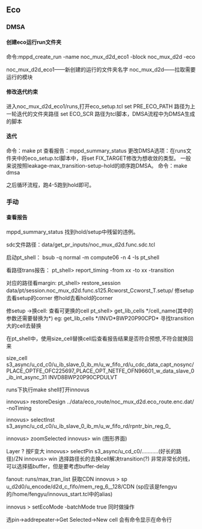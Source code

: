 ## Eco

### DMSA

#### 创建eco运行run文件夹
命令:mppd_create_run -name noc_mux_d2d_eco1 -block noc_mux_d2d -eco

noc_mux_d2d_eco1——新创建的运行的文件夹名字
noc_mux_d2d——拉取需要运行的模块
#### 修改迭代约束
进入noc_mux_d2d_eco1/runs,打开eco_setup.tcl
set PRE_ECO_PATH 路径为上一轮迭代的文件夹路径
set ECO_SCR 路径为tcl脚本，DMSA流程中为DMSA生成的脚本

#### 迭代
命令：make pt
查看报告：mppd_summary_status
更改DMSA选项：在runs文件夹中的eco_setup.tcl脚本中，将set FIX_TARGET修改为想收敛的类型。
一般来说按照leakage-max_transition-setup-hold的顺序跑DMSA。
命令：make dmsa

之后循环流程，跑4-5跑到hold即可。

### 手动

#### 查看报告
mppd_summary_status
找到hold/setup中残留的违例。

sdc文件路径：data/get_pr_inputs/noc_mux_d2d.func.sdc.tcl

启动pt_shell：
bsub -q normal -m compute06 -n 4 -Is pt_shell

看路径trans报告：
pt_shell> report_timing -from xx -to xx -transition

对应的路径看margin:
pt_shell> restore_session data/pt/session.noc_mux_d2d.func.s125.Rcworst_Ccworst_T.setup/
修setup去看setup的corner
修hold去看hold的corner

修setup ->换cell:
查看可更换的cell
pt_shell> get_lib_cells \*/cell_name(其中的参数还需要替换为*)
eg: get_lib_cells \*/INVD\*BWP20P90CPD\*
寻找transition大的cell去替换

在pt_shell中，使用size_cell替换cell后查看报告结果是否符合预想,不符合就换回来

size_cell s3_async/u_cd_c0/u_ib_slave_0_ib_m/u_w_fifo_rd/u_cdc_data_capt_nosync/PLACE_OPTFE_OFC225697_PLACE_OPT_NETFE_OFN96601_w_data_slave_0_ib_int_async_31 INVD8BWP20P90CPDULVT

runs下执行make shell打开innovus

innovus> restoreDesign ../data/eco_route/noc_mux_d2d.eco_route.enc.dat/ -noTiming

innovus> selectInst s3_async/u_cd_c0/u_ib_slave_0_ib_m/u_w_fifo_rd/rpntr_bin_reg_0_

innovus> zoomSelected
innovus> win (图形界面)

Layer ? 按F变大
innovus> selectPin s3_async/u_cd_c0/...........(好长的路径)/ZN
innovus> win 
选择路径长的去换cell解决transition(?)
非常非常长的线，可以选择插buffer，但是要考虑buffer-delay

fanout:
runs/max_tran_list 获取CDN
innovus > sp u_d2d0/u_encode/d2d_c_fifo/mem_reg_6__128/CDN
(sp应该是fengyu的/home/fengyu/innovus_start.tcl中的alias)

innovus > setEcoMode -batchMode true 同时做操作

选pin->addrepeater->Get Selected->New cell
会有命令显示在命令行